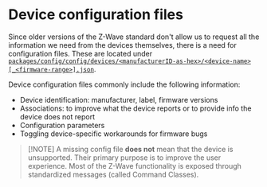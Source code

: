# Device configuration files

Since older versions of the Z-Wave standard don't allow us to request all the information we need from the devices themselves, there is a need for configuration files. These are located under [`packages/config/config/devices/<manufacturerID-as-hex>/<device-name>[_<firmware-range>].json`](https://github.com/zwave-js/zwave-js/tree/master/packages/config/config).

Device configuration files commonly include the following information:

- Device identification: manufacturer, label, firmware versions
- Associations: to improve what the device reports or to provide info the device does not report
- Configuration parameters
- Toggling device-specific workarounds for firmware bugs

> [!NOTE] A missing config file **does not** mean that the device is unsupported. Their primary purpose is to improve the user experience. Most of the Z-Wave functionality is exposed through standardized messages (called Command Classes).
